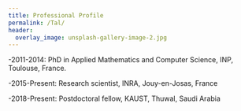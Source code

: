 ```yaml
---
title: Professional Profile
permalink: /Tal/
header:
  overlay_image: unsplash-gallery-image-2.jpg
---
```


-2011-2014: PhD in Applied Mathematics and Computer Science, INP,
Toulouse, France.

-2015-Present: Research scientist, INRA, Jouy-en-Josas, France

-2018-Present: Postdoctoral fellow, KAUST, Thuwal, Saudi Arabia

